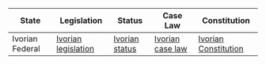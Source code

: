 | State  | Legislation                                                                    | Status                                                                     | Case Law                                                                 | Constitution                                                    |
| ------ | ------------------------------------------------------------------------------ | -------------------------------------------------------------------------- | ------------------------------------------------------------------- | -------------------------------------------------------------- |
| Ivorian Federal | [Ivorian legislation](https://www.droit-afrique.com/pays/Cote-d-Ivoire) | [Ivorian status](https://www.ilo.org/dyn/natlex/natlexConsultation?p_lang=en&p_country=CIV) | [Ivorian case law](https://www.juricaf.org/en/recherche/decision/cotedivoire) | [Ivorian Constitution](https://www.presidence.ci/la-constitution) |